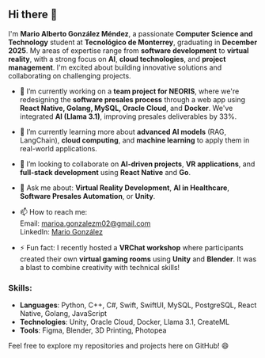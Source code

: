 ## Hi there 👋

I'm **Mario Alberto González Méndez**, a passionate **Computer Science and Technology** student at **Tecnológico de Monterrey**, graduating in **December 2025**. My areas of expertise range from **software development** to **virtual reality**, with a strong focus on **AI**, **cloud technologies**, and **project management**. I'm excited about building innovative solutions and collaborating on challenging projects.

- 🔭 I’m currently working on a **team project for NEORIS**, where we're redesigning the **software presales process** through a web app using **React Native, Golang, MySQL, Oracle Cloud**, and **Docker**. We've integrated **AI (Llama 3.1)**, improving presales deliverables by 33%.
  
- 🌱 I’m currently learning more about **advanced AI models** (RAG, LangChain), **cloud computing**, and **machine learning** to apply them in real-world applications.
  
- 👯 I’m looking to collaborate on **AI-driven projects**, **VR applications**, and **full-stack development** using **React Native** and **Go**.

- 💬 Ask me about: **Virtual Reality Development**, **AI in Healthcare**, **Software Presales Automation**, or **Unity**.

- 📫 How to reach me:  
  Email: marioa.gonzalezm02@gmail.com  
  LinkedIn: [Mario González](https://www.linkedin.com/in/mariogzzmdz)

- ⚡ Fun fact: I recently hosted a **VRChat workshop** where participants created their own **virtual gaming rooms** using **Unity** and **Blender**. It was a blast to combine creativity with technical skills!
  
### Skills:
- **Languages**: Python, C++, C#, Swift, SwiftUI, MySQL, PostgreSQL, React Native, Golang, JavaScript  
- **Technologies**: Unity, Oracle Cloud, Docker, Llama 3.1, CreateML  
- **Tools**: Figma, Blender, 3D Printing, Photopea  

Feel free to explore my repositories and projects here on GitHub! 😄
